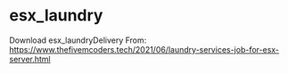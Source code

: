 # esx_laundry
Download esx_laundryDelivery From: https://www.thefivemcoders.tech/2021/06/laundry-services-job-for-esx-server.html
